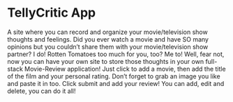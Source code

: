 # TellyCritic App

A site where you can record and organize your movie/television show thoughts and feelings. Did you ever watch a movie and have SO many opinions but you couldn’t share them with your movie/television show partner? I do! Rotten Tomatoes too much for you, too? Me to! Well, fear not, now you can have your own site to store those thoughts in your own full-stack Movie-Review application! Just click to add a movie, then add the title of the film and your personal rating. Don’t forget to grab an image you like and paste it in too. Click submit and add your review! You can add, edit and delete, you can do it all!
